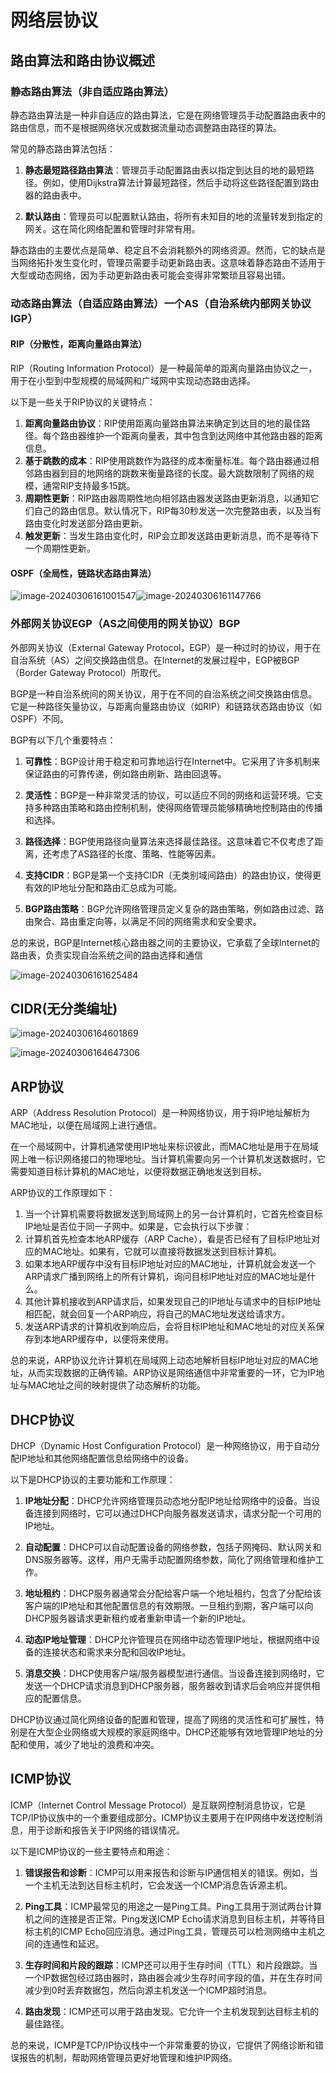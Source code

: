 # 网络层协议

## 路由算法和路由协议概述

### 静态路由算法（非自适应路由算法）

静态路由算法是一种非自适应的路由算法，它是在网络管理员手动配置路由表中的路由信息，而不是根据网络状况或数据流量动态调整路由路径的算法。

常见的静态路由算法包括：

1. **静态最短路径路由算法**：管理员手动配置路由表以指定到达目的地的最短路径。例如，使用Dijkstra算法计算最短路径，然后手动将这些路径配置到路由器的路由表中。

2. **默认路由**：管理员可以配置默认路由，将所有未知目的地的流量转发到指定的网关。这在简化网络配置和管理时非常有用。

静态路由的主要优点是简单、稳定且不会消耗额外的网络资源。然而，它的缺点是当网络拓扑发生变化时，管理员需要手动更新路由表。这意味着静态路由不适用于大型或动态网络，因为手动更新路由表可能会变得非常繁琐且容易出错。

### 动态路由算法（自适应路由算法）一个AS（自治系统内部网关协议IGP）

#### RIP（分散性，距离向量路由算法）

RIP（Routing Information Protocol）是一种最简单的距离向量路由协议之一，用于在小型到中型规模的局域网和广域网中实现动态路由选择。

以下是一些关于RIP协议的关键特点：

1. **距离向量路由协议**：RIP使用距离向量路由算法来确定到达目的地的最佳路径。每个路由器维护一个距离向量表，其中包含到达网络中其他路由器的距离信息。
2. **基于跳数的成本**：RIP使用跳数作为路径的成本衡量标准。每个路由器通过相邻路由器到目的地网络的跳数来衡量路径的长度。最大跳数限制了网络的规模，通常RIP支持最多15跳。
3. **周期性更新**：RIP路由器周期性地向相邻路由器发送路由更新消息，以通知它们自己的路由信息。默认情况下，RIP每30秒发送一次完整路由表，以及当有路由变化时发送部分路由更新。
4. **触发更新**：当发生路由变化时，RIP会立即发送路由更新消息，而不是等待下一个周期性更新。

#### OSPF（全局性，链路状态路由算法）

![image-20240306161001547](../../Image/image-20240306161001547.png)![image-20240306161147766](../../Image/image-20240306161147766.png)

### 外部网关协议EGP（AS之间使用的网关协议）BGP

外部网关协议（External Gateway Protocol，EGP）是一种过时的协议，用于在自治系统（AS）之间交换路由信息。在Internet的发展过程中，EGP被BGP（Border Gateway Protocol）所取代。

BGP是一种自治系统间的网关协议，用于在不同的自治系统之间交换路由信息。它是一种路径矢量协议，与距离向量路由协议（如RIP）和链路状态路由协议（如OSPF）不同。

BGP有以下几个重要特点：

1. **可靠性**：BGP设计用于稳定和可靠地运行在Internet中。它采用了许多机制来保证路由的可靠传递，例如路由刷新、路由回退等。

2. **灵活性**：BGP是一种非常灵活的协议，可以适应不同的网络和运营环境。它支持多种路由策略和路由控制机制，使得网络管理员能够精确地控制路由的传播和选择。

3. **路径选择**：BGP使用路径向量算法来选择最佳路径。这意味着它不仅考虑了距离，还考虑了AS路径的长度、策略、性能等因素。

4. **支持CIDR**：BGP是第一个支持CIDR（无类别域间路由）的路由协议，使得更有效的IP地址分配和路由汇总成为可能。

5. **BGP路由策略**：BGP允许网络管理员定义复杂的路由策略，例如路由过滤、路由聚合、路由重定向等，以满足不同的网络需求和安全要求。

总的来说，BGP是Internet核心路由器之间的主要协议，它承载了全球Internet的路由表，负责实现自治系统之间的路由选择和通信

![image-20240306161625484](../../Image/image-20240306161625484.png)

## CIDR(无分类编址)

![image-20240306164601869](../../Image/image-20240306164601869.png)

![image-20240306164647306](../../Image/image-20240306164647306.png)

## ARP协议

ARP（Address Resolution Protocol）是一种网络协议，用于将IP地址解析为MAC地址，以便在局域网上进行通信。

在一个局域网中，计算机通常使用IP地址来标识彼此，而MAC地址是用于在局域网上唯一标识网络接口的物理地址。当计算机需要向另一个计算机发送数据时，它需要知道目标计算机的MAC地址，以便将数据正确地发送到目标。

ARP协议的工作原理如下：

1. 当一个计算机需要将数据发送到局域网上的另一台计算机时，它首先检查目标IP地址是否位于同一子网中。如果是，它会执行以下步骤：
2. 计算机首先检查本地ARP缓存（ARP Cache），看是否已经有了目标IP地址对应的MAC地址。如果有，它就可以直接将数据发送到目标计算机。
3. 如果本地ARP缓存中没有目标IP地址对应的MAC地址，计算机就会发送一个ARP请求广播到网络上的所有计算机，询问目标IP地址对应的MAC地址是什么。
4. 其他计算机接收到ARP请求后，如果发现自己的IP地址与请求中的目标IP地址相匹配，就会回复一个ARP响应，将自己的MAC地址发送给请求方。
5. 发送ARP请求的计算机收到响应后，会将目标IP地址和MAC地址的对应关系保存到本地ARP缓存中，以便将来使用。

总的来说，ARP协议允许计算机在局域网上动态地解析目标IP地址对应的MAC地址，从而实现数据的正确传输。ARP协议是网络通信中非常重要的一环，它为IP地址与MAC地址之间的映射提供了动态解析的功能。

## DHCP协议

DHCP（Dynamic Host Configuration Protocol）是一种网络协议，用于自动分配IP地址和其他网络配置信息给网络中的设备。

以下是DHCP协议的主要功能和工作原理：

1. **IP地址分配**：DHCP允许网络管理员动态地分配IP地址给网络中的设备。当设备连接到网络时，它可以通过DHCP向服务器发送请求，请求分配一个可用的IP地址。

2. **自动配置**：DHCP可以自动配置设备的网络参数，包括子网掩码、默认网关和DNS服务器等。这样，用户无需手动配置网络参数，简化了网络管理和维护工作。

3. **地址租约**：DHCP服务器通常会分配给客户端一个地址租约，包含了分配给该客户端的IP地址和其他配置信息的有效期限。一旦租约到期，客户端可以向DHCP服务器请求更新租约或者重新申请一个新的IP地址。

4. **动态IP地址管理**：DHCP允许管理员在网络中动态管理IP地址，根据网络中设备的连接状态和需求来分配和回收IP地址。

5. **消息交换**：DHCP使用客户端/服务器模型进行通信。当设备连接到网络时，它发送一个DHCP请求消息到DHCP服务器，服务器收到请求后会响应并提供相应的配置信息。

DHCP协议通过简化网络设备的配置和管理，提高了网络的灵活性和可扩展性，特别是在大型企业网络或大规模的家庭网络中。DHCP还能够有效地管理IP地址的分配和使用，减少了地址的浪费和冲突。

## ICMP协议

ICMP（Internet Control Message Protocol）是互联网控制消息协议，它是TCP/IP协议族中的一个重要组成部分。ICMP协议主要用于在IP网络中发送控制消息，用于诊断和报告关于IP网络的错误情况。

以下是ICMP协议的一些主要特点和用途：

1. **错误报告和诊断**：ICMP可以用来报告和诊断与IP通信相关的错误。例如，当一个主机无法到达目标主机时，它会发送一个ICMP消息告诉源主机。

2. **Ping工具**：ICMP最常见的用途之一是Ping工具。Ping工具用于测试两台计算机之间的连接是否正常。Ping发送ICMP Echo请求消息到目标主机，并等待目标主机的ICMP Echo回应消息。通过Ping工具，管理员可以检测网络中主机之间的连通性和延迟。

3. **生存时间和片段的跟踪**：ICMP还可以用于生存时间（TTL）和片段跟踪。当一个IP数据包经过路由器时，路由器会减少生存时间字段的值，并在生存时间减少到0时丢弃数据包，然后向源主机发送一个ICMP超时消息。

4. **路由发现**：ICMP还可以用于路由发现。它允许一个主机发现到达目标主机的最佳路径。

总的来说，ICMP是TCP/IP协议栈中一个非常重要的协议，它提供了网络诊断和错误报告的机制，帮助网络管理员更好地管理和维护IP网络。
